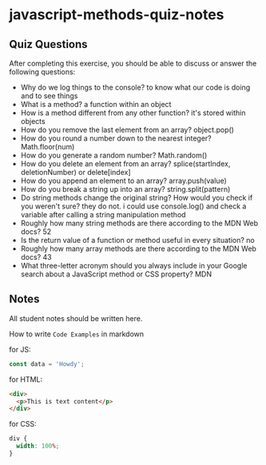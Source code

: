 # javascript-methods-quiz-notes

## Quiz Questions

After completing this exercise, you should be able to discuss or answer the following questions:

- Why do we log things to the console?
  to know what our code is doing and to see things
- What is a method?
  a function within an object
- How is a method different from any other function?
  it's stored within objects
- How do you remove the last element from an array?
  object.pop()
- How do you round a number down to the nearest integer?
  Math.floor(num)
- How do you generate a random number?
  Math.random()
- How do you delete an element from an array?
  splice(startIndex, deletionNumber) or delete[index]
- How do you append an element to an array?
  array.push(value)
- How do you break a string up into an array?
  string.split(pattern)
- Do string methods change the original string? How would you check if you weren't sure?
  they do not. i could use console.log() and check a variable after calling a string manipulation method
- Roughly how many string methods are there according to the MDN Web docs?
  52
- Is the return value of a function or method useful in every situation?
  no
- Roughly how many array methods are there according to the MDN Web docs?
  43
- What three-letter acronym should you always include in your Google search about a JavaScript method or CSS property?
  MDN

## Notes

All student notes should be written here.

How to write `Code Examples` in markdown

for JS:

```javascript
const data = 'Howdy';
```

for HTML:

```html
<div>
  <p>This is text content</p>
</div>
```

for CSS:

```css
div {
  width: 100%;
}
```
